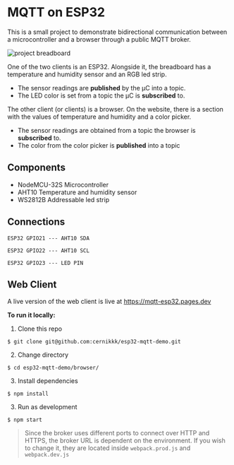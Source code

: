 # MQTT on ESP32

This is a small project to demonstrate bidirectional communication between a microcontroller and a browser through a public MQTT broker.

![project breadboard](https://i.imgur.com/gJe4f3k.jpg)

One of the two clients is an ESP32. Alongside it, the breadboard has a temperature and humidity sensor and an RGB led strip.
- The sensor readings are **published** by the μC into a topic.
- The LED color is set from a topic the μC is **subscribed** to.

The other client (or clients) is a browser. On the website, there is a section with the values of temperature and humidity and a color picker.
- The sensor readings are obtained from a topic the browser is **subscribed** to.
- The color from the color picker is **published** into a topic

## Components
- NodeMCU-32S Microcontroller
- AHT10 Temperature and humidity sensor
- WS2812B Addressable led strip

## Connections
`ESP32 GPIO21 --- AHT10 SDA`

`ESP32 GPIO22 --- AHT10 SCL`

`ESP32 GPIO23 --- LED PIN`

## Web Client
A live version of the web client is live at https://mqtt-esp32.pages.dev

**To run it locally:**

1.  Clone this repo

`$ git clone git@github.com:cernikkk/esp32-mqtt-demo.git`

2. Change directory

`$ cd esp32-mqtt-demo/browser/`

3. Install dependencies

`$ npm install`

3. Run as development

`$ npm start`

> Since the broker uses different ports to connect over HTTP and HTTPS, the broker URL is dependent on the environment. If you wish to change it, they are located inside `webpack.prod.js` and `webpack.dev.js`
